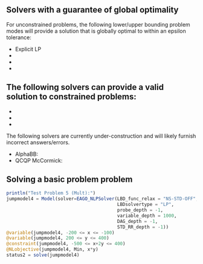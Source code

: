 ## Solvers with a guarantee of global optimality
For unconstrained problems, the following lower/upper bounding problem modes will
provide a solution that is globally optimal to within an epsilon tolerance:
- Explicit LP
-
-
-

The following solvers can provide a valid solution to constrained problems:
-
-
-
-

The following solvers are currently under-construction and will likely furnish incorrect answers/errors.
- AlphaBB:
- QCQP McCormick:


## Solving a basic problem problem
```julia
println("Test Problem 5 (Mult):")
jumpmodel4 = Model(solver=EAGO_NLPSolver(LBD_func_relax = "NS-STD-OFF",
                                         LBDsolvertype = "LP",
                                         probe_depth = -1,
                                         variable_depth = 1000,
                                         DAG_depth = -1,
                                         STD_RR_depth = -1))
@variable(jumpmodel4, -200 <= x <= -100)
@variable(jumpmodel4, 200 <= y <= 400)
@constraint(jumpmodel4, -500 <= x+2y <= 400)
@NLobjective(jumpmodel4, Min, x*y)
status2 = solve(jumpmodel4)
```
